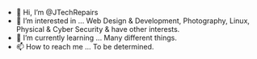 - 👋 Hi, I’m @JTechRepairs
- 👀 I’m interested in ... Web Design & Development, Photography, Linux, Physical & Cyber Security & have other interests.
- 🌱 I’m currently learning ... Many different things.
- 📫 How to reach me ...
    To be determined.
<!---
JTechRepairs/JTechRepairs is a ✨ special ✨ repository because its `README.md` (this file) appears on your GitHub profile.
You can click the Preview link to take a look at your changes.
--->
